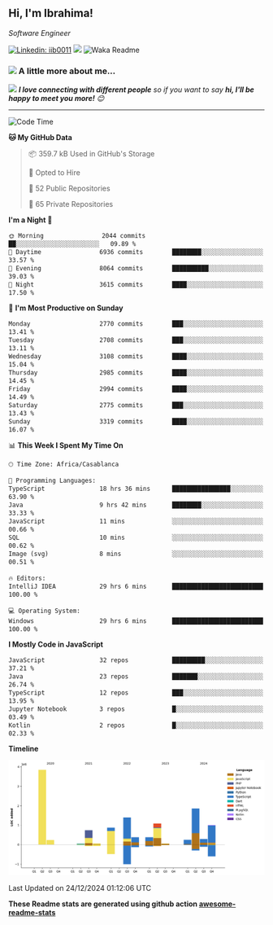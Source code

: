 <h2>Hi, I'm Ibrahima! </h2>
<p><em>Software Engineer 
</em></p>


[![Linkedin: iib0011](https://img.shields.io/badge/-iib0011-blue?style=flat-square&logo=Linkedin&logoColor=white&link=https://www.linkedin.com/in/iib0011/)](https://www.linkedin.com/in/iib0011/)
![](https://visitor-badge.glitch.me/badge?page_id=iib0011)
![Waka Readme](https://github.com/iib0011/iib0011/workflows/Waka%20Readme/badge.svg)


### <img src="https://media.giphy.com/media/VgCDAzcKvsR6OM0uWg/giphy.gif" width="50"> A little more about me...  


<img src="https://media.giphy.com/media/LnQjpWaON8nhr21vNW/giphy.gif" width="60"> <em><b>I love connecting with different people</b> so if you want to say <b>hi, I'll be happy to meet you more!</b> 😊</em>

---
<!--START_SECTION:waka-->
![Code Time](http://img.shields.io/badge/Code%20Time-4%2C158%20hrs%2037%20mins-blue)

**🐱 My GitHub Data** 

> 📦 359.7 kB Used in GitHub's Storage 
 > 
> 💼 Opted to Hire
 > 
> 📜 52 Public Repositories 
 > 
> 🔑 65 Private Repositories 
 > 
**I'm a Night 🦉** 

```text
🌞 Morning                2044 commits        ██░░░░░░░░░░░░░░░░░░░░░░░   09.89 % 
🌆 Daytime                6936 commits        ████████░░░░░░░░░░░░░░░░░   33.57 % 
🌃 Evening                8064 commits        ██████████░░░░░░░░░░░░░░░   39.03 % 
🌙 Night                  3615 commits        ████░░░░░░░░░░░░░░░░░░░░░   17.50 % 
```
📅 **I'm Most Productive on Sunday** 

```text
Monday                   2770 commits        ███░░░░░░░░░░░░░░░░░░░░░░   13.41 % 
Tuesday                  2708 commits        ███░░░░░░░░░░░░░░░░░░░░░░   13.11 % 
Wednesday                3108 commits        ████░░░░░░░░░░░░░░░░░░░░░   15.04 % 
Thursday                 2985 commits        ████░░░░░░░░░░░░░░░░░░░░░   14.45 % 
Friday                   2994 commits        ████░░░░░░░░░░░░░░░░░░░░░   14.49 % 
Saturday                 2775 commits        ███░░░░░░░░░░░░░░░░░░░░░░   13.43 % 
Sunday                   3319 commits        ████░░░░░░░░░░░░░░░░░░░░░   16.07 % 
```


📊 **This Week I Spent My Time On** 

```text
🕑︎ Time Zone: Africa/Casablanca

💬 Programming Languages: 
TypeScript               18 hrs 36 mins      ████████████████░░░░░░░░░   63.90 % 
Java                     9 hrs 42 mins       ████████░░░░░░░░░░░░░░░░░   33.33 % 
JavaScript               11 mins             ░░░░░░░░░░░░░░░░░░░░░░░░░   00.66 % 
SQL                      10 mins             ░░░░░░░░░░░░░░░░░░░░░░░░░   00.62 % 
Image (svg)              8 mins              ░░░░░░░░░░░░░░░░░░░░░░░░░   00.51 % 

🔥 Editors: 
IntelliJ IDEA            29 hrs 6 mins       █████████████████████████   100.00 % 

💻 Operating System: 
Windows                  29 hrs 6 mins       █████████████████████████   100.00 % 
```

**I Mostly Code in JavaScript** 

```text
JavaScript               32 repos            █████████░░░░░░░░░░░░░░░░   37.21 % 
Java                     23 repos            ███████░░░░░░░░░░░░░░░░░░   26.74 % 
TypeScript               12 repos            ███░░░░░░░░░░░░░░░░░░░░░░   13.95 % 
Jupyter Notebook         3 repos             █░░░░░░░░░░░░░░░░░░░░░░░░   03.49 % 
Kotlin                   2 repos             █░░░░░░░░░░░░░░░░░░░░░░░░   02.33 % 
```



**Timeline**

![Lines of Code chart](https://raw.githubusercontent.com/iib0011/iib0011/master/assets/bar_graph.png)


 Last Updated on 24/12/2024 01:12:06 UTC
<!--END_SECTION:waka-->

**These Readme stats are generated using github action [awesome-readme-stats](https://github.com/iib0011/waka-readme-stats)**
